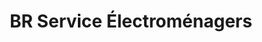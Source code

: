 ---
title: "BR Service Électroménagers"
url: /trois-rivieres/br-service-electromenagers/
shop: Haushaltsgeräte
---